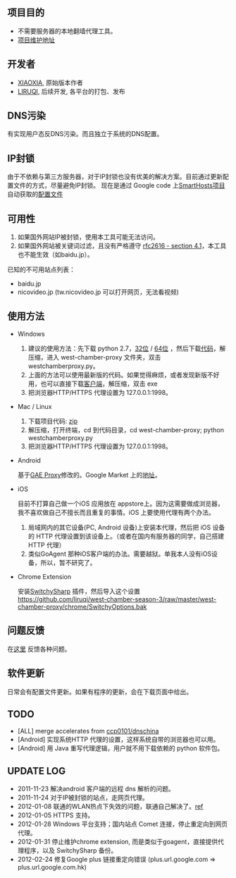 项目目的
--------
* 不需要服务器的本地翻墙代理工具。
* [项目维护地址](https://github.com/liruqi/west-chamber-season-3/tree/master/west-chamber-proxy)

开发者
------
* [XIAOXIA](http://xiaoxia.org), 原始版本作者
* [LIRUQI](http://liruqi.info), 后续开发, 各平台的打包、发布

DNS污染
-------
有实现用户态反DNS污染。而且独立于系统的DNS配置。

IP封锁
------
由于不依赖与第三方服务器，对于IP封锁也没有优美的解决方案。目前通过更新配置文件的方式，尽量避免IP封锁。
现在是通过 Google code 上[SmartHosts项目](http://code.google.com/p/smarthosts/) 自动获取的[配置文件](http://smarthosts.googlecode.com/svn/trunk/hosts)

可用性
------
1. 如果国外网站IP被封锁，使用本工具可能无法访问。
2. 如果国外网站被关键词过滤，且没有严格遵守 [rfc2616 - section 4.1](http://www.w3.org/Protocols/rfc2616/rfc2616-sec4.html)，本工具也不能生效（如baidu.jp）。

已知的不可用站点列表：

* baidu.jp
* nicovideo.jp (tw.nicovideo.jp 可以打开网页，无法看视频)

使用方法
--------
* Windows

    1. 建议的使用方法：先下载 python 2.7，[32位](http://python.org/ftp/python/2.7.2/python-2.7.2.msi) / [64位](http://python.org/ftp/python/2.7.2/python-2.7.2.amd64.msi) ，然后下载[代码](https://github.com/liruqi/west-chamber-season-3/zipball/master)，解压缩，进入 west-chamber-proxy 文件夹，双击 westchamberproxy.py。
    2. 上面的方法可以使用最新版的代码。如果觉得麻烦，或者发现新版不好用，也可以直接下载[客户端](https://github.com/downloads/liruqi/west-chamber-season-3/westchamberproxy-20120226.zip)，解压缩，双击 exe
    3. 把浏览器HTTP/HTTPS 代理设置为 127.0.0.1:1998。

* Mac / Linux

    1. 下载项目代码: [zip](https://github.com/liruqi/west-chamber-season-3/zipball/master)
    1. 解压缩，打开终端，cd 到代码目录，cd west-chamber-proxy; python westchamberproxy.py
    2. 把浏览器HTTP/HTTPS 代理设置为 127.0.0.1:1998。

* Android

    基于[GAE Proxy](http://code.google.com/p/gaeproxy/)修改的。Google Market 上的[地址](https://market.android.com/details?id=org.westchamberproxy)。

* iOS
    
    目前不打算自己做一个iOS 应用放在 appstore上。因为这需要做成浏览器，我不喜欢做自己不擅长而且重复的事情。iOS 上要使用代理有两个办法。

    1. 局域网内的其它设备(PC, Android 设备)上安装本代理，然后把 iOS 设备的 HTTP 代理设置到该设备上。（或者在国内有服务器的同学，自己搭建HTTP 代理）
    2. 类似GoAgent 那种iOS客户端的办法。需要越狱。单我本人没有iOS设备，所以，暂不研究了。

* Chrome Extension

    安装[SwitchySharp](https://chrome.google.com/webstore/detail/dpplabbmogkhghncfbfdeeokoefdjegm) 插件，然后导入这个设置 https://github.com/liruqi/west-chamber-season-3/raw/master/west-chamber-proxy/chrome/SwitchyOptions.bak

问题反馈
--------
在[这里](https://github.com/liruqi/west-chamber-season-3/issues) 反馈各种问题。 

软件更新
-------
日常会有配置文件更新。如果有程序的更新，会在下载页面中给出。

TODO
----
* [ALL] merge accelerates from [ccp0101/dnschina](https://github.com/ccp0101/dnschina)
* [Android] 实现系统HTTP 代理的设置，这样系统自带的浏览器也可以用。
* [Android] 用 Java 重写代理逻辑，用户就不用下载依赖的 python 软件包。

UPDATE LOG
---
* 2011-11-23 解决android 客户端的远程 dns 解析的问题。
* 2011-11-24 对于IP被封锁的站点，走网页代理。
* 2012-01-08 联通的WLAN热点下失效的问题，联通自己解决了。[ref](http://weibo.com/1641981222/xFx46sR4c)
* 2012-01-05 HTTPS 支持。
* 2012-01-28 Windows 平台支持；国内站点 Comet 连接，停止重定向到网页代理。
* 2012-01-31 停止维护chrome extension, 而是类似于goagent，直接提供代理程序，以及 SwitchySharp 备份。
* 2012-02-24 修复Google plus 链接重定向错误 (plus.url.google.com => plus.url.google.com.hk)

